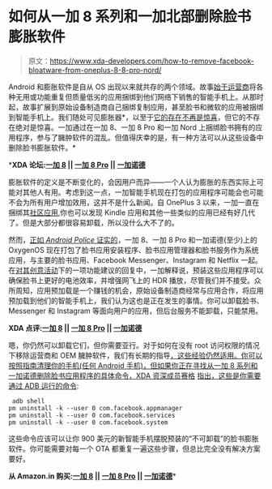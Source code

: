 # 如何从一加 8 系列和一加北部删除脸书膨胀软件

> 原文：<https://www.xda-developers.com/how-to-remove-facebook-bloatware-from-oneplus-8-8-pro-nord/>

Android 和膨胀软件是自从 OS 出现以来就共存的两个领域。故事[始于运营商](https://www.xda-developers.com/uninstall-carrier-oem-bloatware-without-root-access/)将各种无用或功能重复但质量低劣的应用捆绑到他们网络下销售的智能手机上。从那时起，故事扩展到原始设备制造商自己捆绑复制应用，甚至脸书和微软的应用被捆绑到智能手机上。我们随处可见膨胀器*，以至于[它的存在不再是惊喜](https://www.xda-developers.com/tcl-plex-android-10-update-bloatware/)，但它的不存在绝对是惊喜。一加通过在一加 8、一加 8 Pro 和一加 Nord 上捆绑脸书拥有的应用程序，参与了臃肿软件的混乱。但值得庆幸的是，有一种方法可以从这些设备中删除脸书膨胀软件。*

 ***XDA 论坛:[一加 8](https://forum.xda-developers.com/oneplus-8) || [一加 8 Pro](https://forum.xda-developers.com/oneplus-8-pro) || [一加诺德](https://forum.xda-developers.com/oneplus-nord)**

膨胀软件的定义是不断变化的，会因用户而异——一个人认为膨胀的东西实际上可能对其他人有用。考虑到这一点，一加智能手机现在打包的应用程序可能会也可能不会为所有用户增加效用，这并不是什么新闻。自 OnePlus 3 以来，一加一直在捆绑其[社区应用](https://www.xda-developers.com/oos-debloater-helps-remove-unwanted-applications-for-the-oneplus-3-and-oneplus-3t/),你也可以发现 Kindle 应用和其他一些类似的应用已经有好几代了。但是大部分都很容易卸载，所以没什么大不了的。

然而，[正如 *Android Police* 证实的](https://www.androidpolice.com/2020/08/05/oneplus-is-poisoning-its-phones-with-facebook-bloatware/)，一加 8、一加 8 Pro 和一加诺德(至少)上的 OxygenOS 现在打包了脸书应用安装程序、脸书应用管理器和脸书服务作为系统应用，与主要的脸书应用、Facebook Messenger、Instagram 和 Netflix 一起。在[对其](https://forums.oneplus.com/threads/allow-user-to-choose-which-stock-apps-they-want-to-install-during-set-up.1174902/#post-21557915)[创意活动](https://www.xda-developers.com/5-new-oxygenos-features-oneplus-working-on/)下的一项功能建议的回复中，一加解释说，预装这些应用程序可以确保脸书上更好的电池效率，并增强网飞上的 HDR 播放，尽管我们并不接受。众所周知，应用预加载是一个赚钱的机会，原始设备制造商经常与应用合作，将应用预加载到他们的智能手机上，我们认为这也是正在发生的事情。你可以卸载脸书、Messenger 和 Instagram 等面向用户的应用，但后台服务不能卸载，只能禁用。

**XDA 点评:[一加 8](https://www.xda-developers.com/oneplus-8-xda-review/) || [一加 8 Pro](https://www.xda-developers.com/oneplus-8-pro-review-never-settle-on-hardware/) || [一加诺德](https://www.xda-developers.com/oneplus-nord-review/)**

嗯，你仍然可以卸载它们，但你需要亚行。对于如何在没有 root 访问权限的情况下移除运营商和 OEM 臃肿软件，我们有长期的指导[，这些经验仍然适用。你可以按照指南清理你的手机(任何 Android 手机)，但如果你正在寻找从一加 8 系列和一加诺德删除脸书应用程序的具体命令，XDA 资深成员](https://www.xda-developers.com/uninstall-carrier-oem-bloatware-without-root-access/)[赛格](https://forum.xda-developers.com/member.php?u=4480489) [指出，这些是你需要通过 ADB 运行的命令](https://forum.xda-developers.com/oneplus-nord/how-to/guide-how-to-remove-facebook-bloatware-t4143489):

```
 adb shell
pm uninstall -k --user 0 com.facebook.appmanager
pm uninstall -k --user 0 com.facebook.services
pm uninstall -k --user 0 com.facebook.system 
```

这些命令应该可以让你 900 美元的新智能手机摆脱预装的“不可卸载”的脸书膨胀软件。你可能需要对每一个 OTA 都重复一遍这些步骤，但总比完全没有解决方案要好。

**从 Amazon.in 购买:[一加 8](https://www.amazon.in/Test-Exclusive-237/dp/B071Z97T2C/?tag=xdaportalin-21) || [一加 8 Pro](https://www.amazon.in/Test-Exclusive-542/dp/B078BN55WZ/?tag=xdaportalin-21) || [一加诺德](https://www.amazon.in/OnePlus-Nord-Gray-128GB-Storage/dp/B08695ZSP6/?tag=xdaportalin-21)***